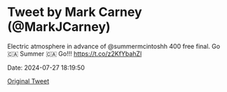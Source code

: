 # Tweet by Mark Carney (@MarkJCarney)

Electric atmosphere in advance of ⁦⁦@summermcintoshh⁩ 400 free final.  Go 🇨🇦 Summer 🇨🇦 Go!!! https://t.co/z2KfYbahZl

Date: 2024-07-27 18:19:50

[Original Tweet](https://x.com/MarkJCarney/status/1817263643043430564)
